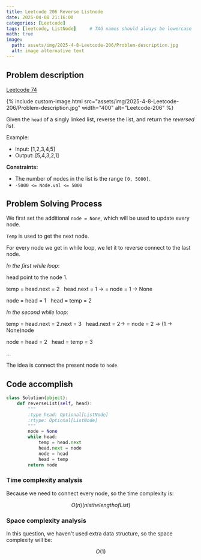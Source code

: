 ```yaml
---
title: Leetcode 206 Reverse Listnode
date: 2025-04-08 21:16:00 
categories: [Leetcode]
tags: [leetcode, ListNode]     # TAG names should always be lowercase
math: true
image:
  path: assets/img/2025-4-8-Leetcode-206/Problem-description.jpg
  alt: image alternative text
---
```


## Problem description

[Leetcode 74](https://leetcode.com/problems/search-a-2d-matrix/)

 {% include custom-image.html src="assets/img/2025-4-8-Leetcode-206/Problem-description.jpg" width="400" alt="Leetcode-206" %}


Given the `head` of a singly linked list, reverse the list, and return the *reversed list*.

Example:
- Input: [1,2,3,4,5]
- Output: [5,4,3,2,1]



**Constraints:**
- The number of nodes in the list is the range `[0, 5000]`.
- `-5000 <= Node.val <= 5000`

## Problem Solving Process

We first set the additional `node = None`, which will be used to update every node.

`Temp` is used to get the next node.

For every node we get in while loop, we let it to reverse connect to the last node.

*In the first while loop*:

head point to the node 1. 

temp = head.next = 2 &nbsp; head.next = 1 -> = node = 1 -> None

node = head = 1 &nbsp; head = temp = 2

*In the second while loop*:

temp = head.next = 2.next = 3 &nbsp; head.next = 2-> = node = 2 -> (1 -> None)node

node = head = 2 &nbsp; head = temp = 3

...

The idea is connect the present node to `node`.



## Code accomplish


```python
class Solution(object):
    def reverseList(self, head):
        """
        :type head: Optional[ListNode]
        :rtype: Optional[ListNode]
        """
        node = None
        while head:
            temp = head.next
            head.next = node
            node = head
            head = temp
        return node
```

### Time complexity analysis
Because we need to connect every node, so the time complexity is:

```math
O(n) (n is the length of List)
```

### Space complexity analysis
In this question, we haven't used extra data structure, so the space complexity will be:

```math
O(1)
```
